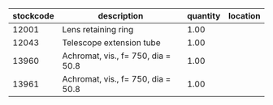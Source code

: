 |stockcode|description|quantity|location|
|---------|-----------|--------|--------|
|12001|Lens retaining ring|1.00||
|12043|Telescope extension tube|1.00||
|13960|Achromat, vis., f= 750, dia = 50.8|1.00||
|13961|Achromat, vis., f= 750, dia = 50.8|1.00||
